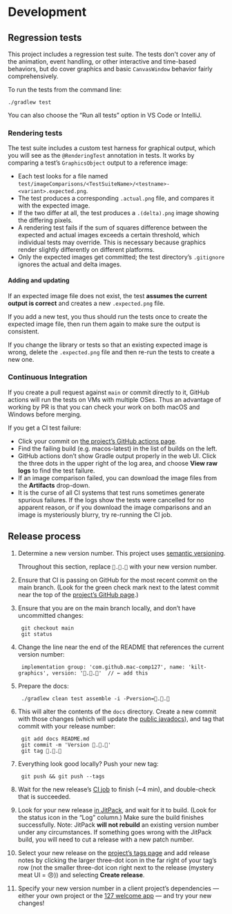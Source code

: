 # Development

## Regression tests

This project includes a regression test suite. The tests don't cover any of the animation, event handling, or other interactive and time-based behaviors, but do cover graphics and basic `CanvasWindow` behavior fairly comprehensively.

To run the tests from the command line:

    ./gradlew test

You can also choose the “Run all tests” option in VS Code or IntelliJ.

### Rendering tests

The test suite includes a custom test harness for graphical output, which you will see as the `@RenderingTest` annotation in tests. It works by comparing a test’s `GraphicsObject` output to a reference image:

- Each test looks for a file named `test/imageComparisons/<TestSuiteName>/<testname>-<variant>.expected.png`.
- The test produces a corresponding `.actual.png` file, and compares it with the expected image.
- If the two differ at all, the test produces a `.(delta).png` image showing the differing pixels.
- A rendering test fails if the sum of squares difference between the expected and actual images exceeds a certain threshold, which individual tests may override. This is necessary because graphics render slightly differently on different platforms.
- Only the expected images get committed; the test directory’s `.gitignore` ignores the actual and delta images.

#### Adding and updating

If an expected image file does not exist, the test **assumes the current output is correct** and creates a new `.expected.png` file.

If you add a new test, you thus should run the tests once to create the expected image file, then run them again to make sure the output is consistent.

If you change the library or tests so that an existing expected image is wrong, delete the `.expected.png` file and then re-run the tests to create a new one.

### Continuous Integration

If you create a pull request against `main` or commit directly to it, GitHub actions will run the tests on VMs with multiple OSes. Thus an advantage of working by PR is that you can check your work on both macOS and Windows before merging.

If you get a CI test failure:

- Click your commit on [the project’s GitHub actions page](https://github.com/mac-comp127/kilt-graphics/actions).
- Find the failing build (e.g. macos-latest) in the list of builds on the left.
- GitHub actions don’t show Gradle output properly in the web UI. Click the three dots in the upper right of the log area, and choose **View raw logs** to find the test failure.
- If an image comparison failed, you can download the image files from the **Artifacts** drop-down.
- It is the curse of all CI systems that test runs sometimes generate spurious failures. If the logs show the tests were cancelled for no apparent reason, or if you download the image comparisons and an image is mysteriously blurry, try re-running the CI job.


## Release process

1. Determine a new version number. This project uses [semantic versioning](https://semver.org).

    Throughout this section, replace `🦄.🐉.🦋` with your new version number.
1. Ensure that CI is passing on GitHub for the most recent commit on the main branch. (Look for the green check mark next to the latest commit near the top of the [project’s GitHub  page](https://github.com/mac-comp127/kilt-graphics).)
1. Ensure that you are on the main branch locally, and don’t have uncommitted changes:

        git checkout main
        git status

1. Change the line near the end of the README that references the current version number:

        implementation group: 'com.github.mac-comp127', name: 'kilt-graphics', version: '🦄.🐉.🦋'  // ← add this

1. Prepare the docs:

        ./gradlew clean test assemble -i -Pversion=🦄.🐉.🦋

1. This will alter the contents of the `docs` directory. Create a new commit with those changes (which will update the [public javadocs](https://mac-comp127.github.io/kilt-graphics/)), and tag that commit with your release number:

        git add docs README.md
        git commit -m 'Version 🦄.🐉.🦋'
        git tag 🦄.🐉.🦋

1. Everything look good locally? Push your new tag:

        git push && git push --tags

1. Wait for the new release’s [CI job](https://github.com/mac-comp127/kilt-graphics/actions) to finish (~4 min), and double-check that is succeeded.
1. Look for your new release [in JitPack](https://jitpack.io/#mac-comp127/kilt-graphics/), and wait for it to build. (Look for the status icon in the “Log” column.) Make sure the build finishes successfully. Note: JitPack **will not rebuild** an existing version number under any circumstances. If something goes wrong with the JitPack build, you will need to cut a release with a new patch number.
1. Select your new release on the [project’s tags page](https://github.com/mac-comp127/kilt-graphics/tags) and add release notes by clicking the larger three-dot icon in the far right of your tag’s row (not the smaller three-dot icon right next to the release (mystery meat UI = 😠)) and selecting **Create release**.
1. Specify your new version number in a client project’s dependencies — either your own project or the [127 welcome app](https://github.com/mac-comp127/welcome-app/) — and try your new changes!
